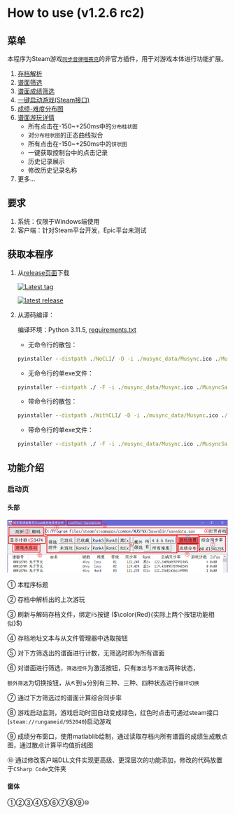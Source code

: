 # How to use (v1.2.6 rc2)

## 菜单
[steamlink]: https://store.steampowered.com/app/952040/_/
本程序为Steam游戏[`同步音律喵赛克`][steamlink]的非官方插件，用于对游戏本体进行功能扩展。
1. [存档解析](#启动页)
2. [谱面筛选](#)
3. [谱面成绩筛选](#)
4. [一键启动游戏(Steam接口)](#)
5. [成绩-难度分布图](#)
6. [谱面游玩详情](#)
	- 所有点击在-150~+250ms中的`分布柱状图`
	- 对`分布柱状图`的正态曲线拟合
	- 所有点击在-150~+250ms中的`饼状图`
	- 一键获取控制台中的点击记录
	- 历史记录展示
	- 修改历史记录名称
7. 更多...

## 要求
1. 系统：仅限于Windows端使用
2. 客户端：针对Steam平台开发，Epic平台未测试

## 获取本程序
[release]: https://github.com/Ginsakura/MUSYNCSave/releases
[requirements]: https://github.com/Ginsakura/MUSYNCSave/blob/main/requirements.txt
1. 从[release页面][release]下载

    [latest_prerelease_svg]: https://img.shields.io/github/v/release/ginsakura/MUSYNCSave?display_name=release&label=Latest%20PreRelease&include_prereleases
    [all_tags]: https://github.com/Ginsakura/MUSYNCSave/tags
    [![Latest tag][latest_prerelease_svg]][all_tags]

    [latest_release_svg]: https://img.shields.io/github/v/release/ginsakura/MUSYNCSave?display_name=release&label=Latest%20Release
    [release]: https://github.com/Ginsakura/MUSYNCSave/releases
    [![latest release][latest_release_svg]][release]

2. 从源码编译：

	编译环境：Python 3.11.5, [requirements.txt][requirements]

	- 无命令行的散包：
	```cmd
	pyinstaller --distpath ./NoCLI/ -D -i ./musync_data/Musync.ico ./MusyncSavDecodeGUI.py -w
	```
	- 无命令行的单exe文件：
	```cmd
	pyinstaller --distpath ./ -F -i ./musync_data/Musync.ico ./MusyncSavDecodeGUI.py -w
	```
	- 带命令行的散包：
	```cmd
	pyinstaller --distpath ./WithCLI/ -D -i ./musync_data/Musync.ico ./MusyncSavDecodeGUI.py
	```
	- 带命令行的单exe文件：
	```cmd
	pyinstaller --distpath ./ -F -i ./musync_data/Musync.ico ./MusyncSavDecodeGUI.py
	```

## 功能介绍
### 启动页
#### 头部

![maintitle](./ReadmeResources/how_to_use_maintitle.png "maintitle")

① 本程序标题

② 存档中解析出的上次游玩

③ 刷新与解码存档文件，绑定`F5`按键 ($\color{Red}{实际上两个按钮功能相似}$)

④ 存档地址文本与从文件管理器中选取按钮

⑤ 对下方筛选出的谱面进行计数，无筛选时即为所有谱面

⑥ 对谱面进行筛选，`筛选控件`为激活按钮，只有`激活`与`不激活`两种状态，

`额外筛选`为切换按钮，从↖到↘分别有三种、三种、四种状态进行`循环切换`

⑦ 通过下方筛选过的谱面计算综合同步率

⑧ 游戏启动监测，游戏启动时回自动变成绿色，红色时点击可通过steam接口(`steam://rungameid/952040`)启动游戏

⑨ 成绩分布窗口，使用matlablib绘制，通过读取存档内所有谱面的成绩生成散点图，通过散点计算平均值折线图

⑩ 通过修改客户端DLL文件实现更高级、更深层次的功能添加，修改的代码放置于`CSharp Code`文件夹

#### 窗体

①②③④⑤⑥⑦⑧⑨⑩

## 